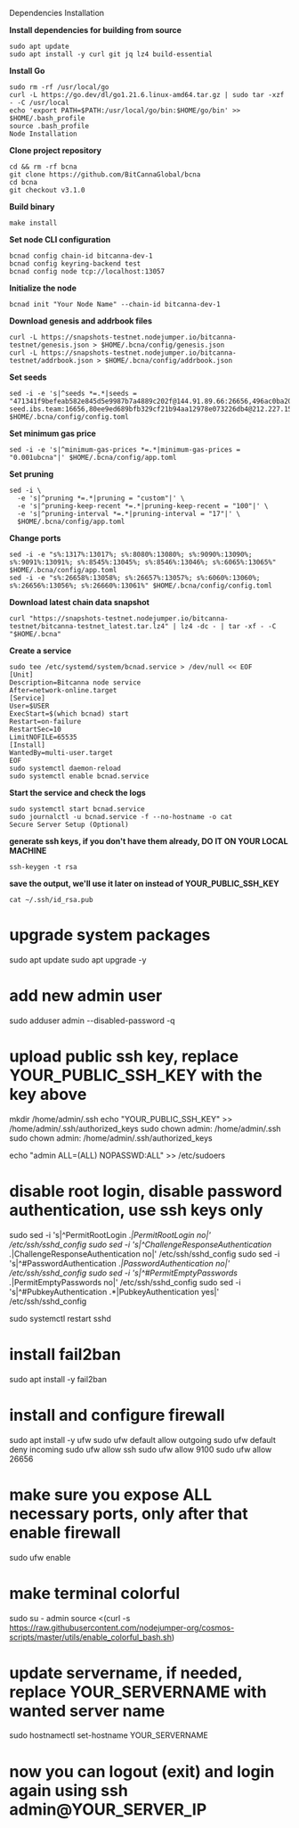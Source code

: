 Dependencies Installation

**Install dependencies for building from source**
```
sudo apt update
sudo apt install -y curl git jq lz4 build-essential
```

**Install Go**
```
sudo rm -rf /usr/local/go
curl -L https://go.dev/dl/go1.21.6.linux-amd64.tar.gz | sudo tar -xzf - -C /usr/local
echo 'export PATH=$PATH:/usr/local/go/bin:$HOME/go/bin' >> $HOME/.bash_profile
source .bash_profile
Node Installation
```

**Clone project repository**
```
cd && rm -rf bcna
git clone https://github.com/BitCannaGlobal/bcna
cd bcna
git checkout v3.1.0
```

**Build binary**
```
make install
```
**Set node CLI configuration**

```
bcnad config chain-id bitcanna-dev-1
bcnad config keyring-backend test
bcnad config node tcp://localhost:13057
```

**Initialize the node**
```
bcnad init "Your Node Name" --chain-id bitcanna-dev-1
```

**Download genesis and addrbook files**
```
curl -L https://snapshots-testnet.nodejumper.io/bitcanna-testnet/genesis.json > $HOME/.bcna/config/genesis.json
curl -L https://snapshots-testnet.nodejumper.io/bitcanna-testnet/addrbook.json > $HOME/.bcna/config/addrbook.json
```

**Set seeds**
```
sed -i -e 's|^seeds *=.*|seeds = "471341f9befeab582e845d5e9987b7a4889c202f@144.91.89.66:26656,496ac0ba20188f70f41e0a814dfd4d9a617338f8@bcnadev-seed.ibs.team:16656,80ee9ed689bfb329cf21b94aa12978e073226db4@212.227.151.143:26656,20ca909b49106aacbf516ba28fa8a2409f825a82@212.227.151.106:26656"|' $HOME/.bcna/config/config.toml
```

**Set minimum gas price**
```
sed -i -e 's|^minimum-gas-prices *=.*|minimum-gas-prices = "0.001ubcna"|' $HOME/.bcna/config/app.toml
```

**Set pruning**
```
sed -i \
  -e 's|^pruning *=.*|pruning = "custom"|' \
  -e 's|^pruning-keep-recent *=.*|pruning-keep-recent = "100"|' \
  -e 's|^pruning-interval *=.*|pruning-interval = "17"|' \
  $HOME/.bcna/config/app.toml
```

**Change ports**
```
sed -i -e "s%:1317%:13017%; s%:8080%:13080%; s%:9090%:13090%; s%:9091%:13091%; s%:8545%:13045%; s%:8546%:13046%; s%:6065%:13065%" $HOME/.bcna/config/app.toml
sed -i -e "s%:26658%:13058%; s%:26657%:13057%; s%:6060%:13060%; s%:26656%:13056%; s%:26660%:13061%" $HOME/.bcna/config/config.toml
```

**Download latest chain data snapshot**
```
curl "https://snapshots-testnet.nodejumper.io/bitcanna-testnet/bitcanna-testnet_latest.tar.lz4" | lz4 -dc - | tar -xf - -C "$HOME/.bcna"
```

**Create a service**
```
sudo tee /etc/systemd/system/bcnad.service > /dev/null << EOF
[Unit]
Description=Bitcanna node service
After=network-online.target
[Service]
User=$USER
ExecStart=$(which bcnad) start
Restart=on-failure
RestartSec=10
LimitNOFILE=65535
[Install]
WantedBy=multi-user.target
EOF
sudo systemctl daemon-reload
sudo systemctl enable bcnad.service
```

**Start the service and check the logs**
```
sudo systemctl start bcnad.service
sudo journalctl -u bcnad.service -f --no-hostname -o cat
Secure Server Setup (Optional)
```

**generate ssh keys, if you don't have them already, DO IT ON YOUR LOCAL MACHINE**
```
ssh-keygen -t rsa
```

**save the output, we'll use it later on instead of YOUR_PUBLIC_SSH_KEY**
```
cat ~/.ssh/id_rsa.pub
```

# upgrade system packages
sudo apt update
sudo apt upgrade -y

# add new admin user
sudo adduser admin --disabled-password -q

# upload public ssh key, replace YOUR_PUBLIC_SSH_KEY with the key above
mkdir /home/admin/.ssh
echo "YOUR_PUBLIC_SSH_KEY" >> /home/admin/.ssh/authorized_keys
sudo chown admin: /home/admin/.ssh
sudo chown admin: /home/admin/.ssh/authorized_keys

echo "admin ALL=(ALL) NOPASSWD:ALL" >> /etc/sudoers

# disable root login, disable password authentication, use ssh keys only
sudo sed -i 's|^PermitRootLogin .*|PermitRootLogin no|' /etc/ssh/sshd_config
sudo sed -i 's|^ChallengeResponseAuthentication .*|ChallengeResponseAuthentication no|' /etc/ssh/sshd_config
sudo sed -i 's|^#PasswordAuthentication .*|PasswordAuthentication no|' /etc/ssh/sshd_config
sudo sed -i 's|^#PermitEmptyPasswords .*|PermitEmptyPasswords no|' /etc/ssh/sshd_config
sudo sed -i 's|^#PubkeyAuthentication .*|PubkeyAuthentication yes|' /etc/ssh/sshd_config

sudo systemctl restart sshd

# install fail2ban
sudo apt install -y fail2ban

# install and configure firewall
sudo apt install -y ufw
sudo ufw default allow outgoing
sudo ufw default deny incoming
sudo ufw allow ssh
sudo ufw allow 9100
sudo ufw allow 26656

# make sure you expose ALL necessary ports, only after that enable firewall
sudo ufw enable

# make terminal colorful
sudo su - admin
source <(curl -s https://raw.githubusercontent.com/nodejumper-org/cosmos-scripts/master/utils/enable_colorful_bash.sh)

# update servername, if needed, replace YOUR_SERVERNAME with wanted server name
sudo hostnamectl set-hostname YOUR_SERVERNAME

# now you can logout (exit) and login again using ssh admin@YOUR_SERVER_IP
